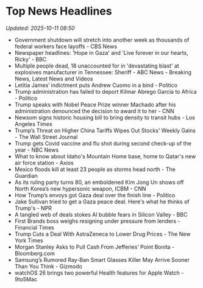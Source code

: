 # Top News Headlines

_Updated: 2025-10-11 08:50_

- Government shutdown will stretch into another week as thousands of federal workers face layoffs - CBS News
- Newspaper headlines: 'Hope in Gaza' and 'Live forever in our hearts, Ricky' - BBC
- Multiple people dead, 18 unaccounted for in 'devastating blast' at explosives manufacturer in Tennessee: Sheriff - ABC News - Breaking News, Latest News and Videos
- Letitia James’ indictment puts Andrew Cuomo in a bind - Politico
- Trump administration has failed to deport Kilmar Abrego Garcia to Africa - Politico
- Trump speaks with Nobel Peace Prize winner Machado after his administration denounced the decision to award it to her - CNN
- Newsom signs historic housing bill to bring density to transit hubs - Los Angeles Times
- Trump’s Threat on Higher China Tariffs Wipes Out Stocks’ Weekly Gains - The Wall Street Journal
- Trump gets Covid vaccine and flu shot during second check-up of the year - NBC News
- What to know about Idaho's Mountain Home base, home to Qatar's new air force station - Axios
- Mexico floods kill at least 23 people as storms head north - The Guardian
- As its ruling party turns 80, an emboldened Kim Jong Un shows off North Korea’s new hypersonic weapon, ICBM - CNN
- How Trump’s envoys got Gaza deal over the finish line - Politico
- Jake Sullivan tried to get a Gaza peace deal. Here's what he thinks of Trump's - NPR
- A tangled web of deals stokes AI bubble fears in Silicon Valley - BBC
- First Brands boss weighs resigning under pressure from lenders - Financial Times
- Trump Cuts a Deal With AstraZeneca to Lower Drug Prices - The New York Times
- Morgan Stanley Asks to Pull Cash From Jefferies’ Point Bonita - Bloomberg.com
- Samsung’s Rumored Ray-Ban Smart Glasses Killer May Arrive Sooner Than You Think - Gizmodo
- watchOS 26 brings two powerful Health features for Apple Watch - 9to5Mac